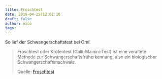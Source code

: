 ```yaml
---
title: Froschtest
date: 2019-04-25T12:02:10
draft: false
author: nico
tags:
---
```


So lief der Schwangerschaftstest bei Omi!

> Froschtest oder Krötentest (Galli-Mainini-Test) ist eine veraltete Methode zur
> Schwangerschaftsfrüherkennung, also ein biologischer Schwangerschaftsnachweis.
>
> Quelle: [Froschtest](https://de.wikipedia.org/wiki/Froschtest)